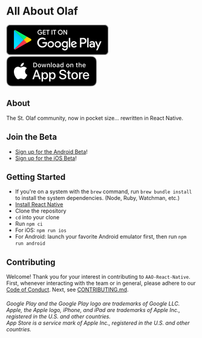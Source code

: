 # All About Olaf

[![Get it on Google Play](images/readme/get_google_play.svg)](https://play.google.com/store/apps/details?id=com.allaboutolaf)
[![Download on the App Store](images/readme/get_app_store.svg)](https://itunes.apple.com/us/app/all-about-olaf/id938588319)

## About

The St. Olaf community, now in pocket size… rewritten in React Native.

## Join the Beta

- [Sign up for the Android Beta](https://play.google.com/apps/testing/com.allaboutolaf)!
- [Sign up for the iOS Beta](https://boarding-aao.herokuapp.com)!

## Getting Started

- If you're on a system with the `brew` command, run `brew bundle install` to install the system dependencies. (Node, Ruby, Watchman, etc.)
- [Install React Native](http://facebook.github.io/react-native/docs/getting-started.html#content)
- Clone the repository
- `cd` into your clone
- Run `npm ci`
- For iOS: `npm run ios`
- For Android: launch your favorite Android emulator first, then run `npm run android`

## Contributing

Welcome!
Thank you for your interest in contributing to `AAO-React-Native`.
First, whenever interacting with the team or in general, please adhere to our [Code of Conduct](/CODE_OF_CONDUCT.md).
Next, see [CONTRIBUTING.md](CONTRIBUTING.md).

<h6>Google Play and the Google Play logo are trademarks of Google LLC.<br>Apple, the Apple logo, iPhone, and iPad are trademarks of Apple Inc., registered in the U.S. and other countries.<br>App Store is a service mark of Apple Inc., registered in the U.S. and other countries.</h6>
